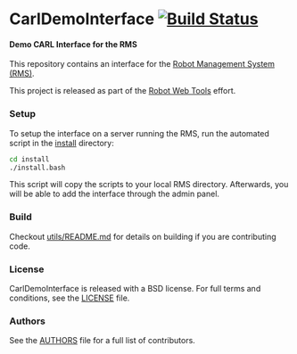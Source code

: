 CarlDemoInterface [![Build Status](https://api.travis-ci.org/WPI-RAIL/CarlDemoInterface.png)](https://travis-ci.org/WPI-RAIL/CarlDemoInterface)
=================

#### Demo CARL Interface for the RMS

This repository contains an interface for the [Robot Management System (RMS)](https://github.com/WPI-RAIL/rms).

This project is released as part of the [Robot Web Tools](http://robotwebtools.org/) effort.

### Setup
To setup the interface on a server running the RMS, run the automated script in the [install](install) directory:

```bash
cd install
./install.bash
```

This script will copy the scripts to your local RMS directory. Afterwards, you will be able to add the interface through the admin panel.

### Build
Checkout [utils/README.md](utils/README.md) for details on building if you are contributing code.

### License
CarlDemoInterface is released with a BSD license. For full terms and conditions, see the [LICENSE](LICENSE) file.

### Authors
See the [AUTHORS](AUTHORS.md) file for a full list of contributors.
